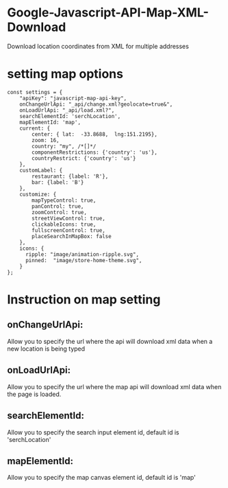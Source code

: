 # Google-Javascript-API-Map-XML-Download
Download location coordinates from XML for multiple addresses 


# setting map options
	const settings = {
		"apiKey": "javascript-map-api-key",
		onChangeUrlApi: "_api/change.xml?geolocate=true&",
		onLoadUrlApi: "_api/load.xml?",
		searchElementId: 'serchLocation',
		mapElementId: 'map',
		current: {
			center: { lat:  -33.8688,  lng:151.2195},
			zoom: 16, 
			country: "my", /*[]*/
			componentRestrictions: {'country': 'us'},
			countryRestrict: {'country': 'us'}
		},
		customLabel: {
			restaurant: {label: 'R'},
			bar: {label: 'B'}
		},
		customize: {
			mapTypeControl: true,
			panControl: true,
			zoomControl: true,
			streetViewControl: true,
			clickableIcons: true,
			fullscreenControl: true,
			placeSearchInMapBox: false
		},
		icons: {
		  ripple: "image/animation-ripple.svg",
		  pinned:  "image/store-home-theme.svg",
		}
	};

# Instruction on map setting 

## onChangeUrlApi: 
Allow you to specify the url where the api will download xml data when a new location is being typed

## onLoadUrlApi:
Allow you to specify the url where the map api will download xml data when the page is loaded.

## searchElementId:
Allow you to specify the search input element id, default id is 'serchLocation'

## mapElementId:
Allow you to specify the map canvas element id, default id is 'map'
